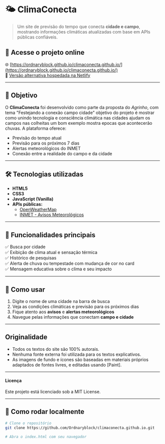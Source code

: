 # 🌤️ ClimaConecta

> Um site de previsão do tempo que conecta **cidade e campo**, mostrando informações climáticas atualizadas com base em APIs públicas confiáveis.

## 🔗 Acesse o projeto online

🌐 [https://ordnaryblock.github.io/climaconecta.github.io/](https://ordnaryblock.github.io/climaconecta.github.io/)  
🚀 [Versão alternativa hospedada na Netlify](https://climaconecta.netlify.app/)

---

## 🧠 Objetivo

O **ClimaConecta** foi desenvolvido como parte da proposta do *Agrinho*, com tema "Festejando a conexão campo cidade" objetivo do projeto é mostrar como unindo tecnologia e consciência climática nas cidades ajudam os campos nas colheitas um bom exemplo mostra epocas que acontecerão chuvas. A plataforma oferece:

- Previsão do tempo atual
- Previsão para os próximos 7 dias
- Alertas meteorológicos do INMET
- Conexão entre a realidade do campo e da cidade

---

## 🛠️ Tecnologias utilizadas

- **HTML5**  
- **CSS3**  
- **JavaScript (Vanilla)**  
- **APIs públicas:**
  - [OpenWeatherMap](https://openweathermap.org/)
  - [INMET - Avisos Meteorológicos](https://apiprevmet3.inmet.gov.br/avisos/ativos)

---

## 📸 Funcionalidades principais

✅ Busca por cidade  
✅ Exibição de clima atual e sensação térmica  
✅ Histórico de pesquisas  
✅ Alerta de chuva ou tempestade com mudança de cor no card  
✅ Mensagem educativa sobre o clima e seu impacto

---

## 🧭 Como usar

1. Digite o nome de uma cidade na barra de busca
2. Veja as condições climáticas e previsão para os próximos dias
3. Fique atento aos **avisos** e **alertas meteorológicos**
4. Navegue pelas informações que conectam **campo e cidade**

---

## Originalidade

- Todos os textos do site são 100% autorais.
- Nenhuma fonte externa foi utilizada para os textos explicativos.
- As imagens de fundo e ícones são baseadas em materiais próprios adaptados de fontes livres, e editadas usando [Paint].

---

#### Licença
Este projeto está licenciado sob a MIT License.

---

## 🧪 Como rodar localmente

```bash
# Clone o repositório
git clone https://github.com/Ordnaryblock/climaconecta.github.io.git

# Abra o index.html com seu navegador




